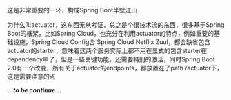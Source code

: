 这是非常重要的一环，构成Spring Boot半壁江山

为什么叫actuator，这东西无从考证，总之是个很技术流的东西，很多基于Spring Boot的框架，比如Spring Cloud，也充分在利用actuator的特点，例如重要的基础设施，Spring Cloud Config合 Spring Cloud Netflix Zuul，都会缺省包含actuator的starter，意味着这两个服务实际上都不用在显式的包含starter在dependency中了，但是一些关键功能，还需要特别的激活，同时Spring Boot 2.0有一个改变，所有关于actuator的endpoints，都放置在了path /actuator下，这是需要注意的点

_**...to be continue...**_